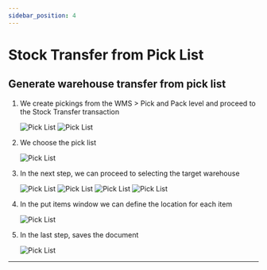 ```yaml
---
sidebar_position: 4
---
```

# Stock Transfer from Pick List

## Generate warehouse transfer from pick list

1. We create pickings from the WMS > Pick and Pack level and proceed to the Stock Transfer transaction

    ![Pick List](./media/ST.png)
    ![Pick List](./media/ST2.png)

2. We choose the pick list

    ![Pick List](./media/ST3.png)

3. In the next step, we can proceed to selecting the target warehouse

    ![Pick List](./media/ST4.png)
    ![Pick List](./media/ST5.png)
    ![Pick List](./media/ST6.png)
    ![Pick List](./media/ST7.png)

4. In the put items window we can define the location for each item

    ![Pick List](./media/ST8.png)

5. In the last step, saves the document

    ![Pick List](./media/ST9.png)

---
